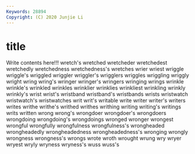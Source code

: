 ```yaml
---
Keywords: 28894
Copyright: (C) 2020 Junjie Li
---
```


# title

Write contents here!!!
wretch's 
wretched 
wretcheder 
wretchedest
wretchedly 
wretchedness 
wretchedness's 
wretches 
wrier 
wriest 
wriggle 
wriggle's 
wriggled 
wriggler
wriggler's 
wrigglers 
wriggles 
wriggling 
wriggly 
wright 
wring 
wring's 
wringer 
wringer's
wringers 
wringing 
wrings 
wrinkle 
wrinkle's 
wrinkled 
wrinkles 
wrinklier 
wrinklies 
wrinkliest
wrinkling 
wrinkly 
wrinkly's 
wrist 
wrist's 
wristband 
wristband's 
wristbands 
wrists 
wristwatch
wristwatch's 
wristwatches 
writ 
writ's 
writable 
write 
writer 
writer's 
writers 
writes
writhe 
writhe's 
writhed 
writhes 
writhing 
writing 
writing's 
writings 
writs 
written
wrong 
wrong's 
wrongdoer 
wrongdoer's 
wrongdoers 
wrongdoing 
wrongdoing's 
wrongdoings 
wronged 
wronger
wrongest 
wrongful 
wrongfully 
wrongfulness 
wrongfulness's 
wrongheaded 
wrongheadedly 
wrongheadedness 
wrongheadedness's 
wronging
wrongly 
wrongness 
wrongness's 
wrongs 
wrote 
wroth 
wrought 
wrung 
wry 
wryer
wryest 
wryly 
wryness 
wryness's 
wuss 
wuss's 
